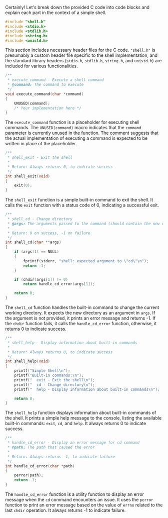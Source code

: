 Certainly! Let's break down the provided C code into code blocks and explain each part in the context of a simple shell.

```c
#include "shell.h"
#include <stdio.h>
#include <stdlib.h>
#include <string.h>
#include <unistd.h>
```

This section includes necessary header files for the C code. `"shell.h"` is presumably a custom header file specific to the shell implementation, and the standard library headers (`stdio.h`, `stdlib.h`, `string.h`, and `unistd.h`) are included for various functionalities.

```c
/**
 * execute_command - Execute a shell command
 * @command: The command to execute
 */
void execute_command(char *command)
{
    UNUSED(command);
    /* Your implementation here */
}
```

The `execute_command` function is a placeholder for executing shell commands. The `UNUSED(command)` macro indicates that the `command` parameter is currently unused in the function. The comment suggests that the actual implementation of executing a command is expected to be written in place of the placeholder.

```c
/**
 * shell_exit - Exit the shell
 *
 * Return: Always returns 0, to indicate success
 */
int shell_exit(void)
{
    exit(0);
}
```

The `shell_exit` function is a simple built-in command to exit the shell. It calls the `exit` function with a status code of 0, indicating a successful exit.

```c
/**
 * shell_cd - Change directory
 * @args: The arguments passed to the command (should contain the new directory)
 *
 * Return: 0 on success, -1 on failure
 */
int shell_cd(char **args)
{
    if (args[1] == NULL)
    {
        fprintf(stderr, "shell: expected argument to \"cd\"\n");
        return -1;
    }

    if (chdir(args[1]) != 0)
        return handle_cd_error(args[1]);

    return 0;
}
```

The `shell_cd` function handles the built-in command to change the current working directory. It expects the new directory as an argument in `args`. If the argument is not provided, it prints an error message and returns -1. If the `chdir` function fails, it calls the `handle_cd_error` function, otherwise, it returns 0 to indicate success.

```c
/**
 * shell_help - Display information about built-in commands
 *
 * Return: Always returns 0, to indicate success
 */
int shell_help(void)
{
    printf("Simple Shell\n");
    printf("Built-in commands:\n");
    printf("  exit - Exit the shell\n");
    printf("  cd - Change directory\n");
    printf("  help - Display information about built-in commands\n");

    return 0;
}
```

The `shell_help` function displays information about built-in commands of the shell. It prints a simple help message to the console, listing the available built-in commands: `exit`, `cd`, and `help`. It always returns 0 to indicate success.

```c
/**
 * handle_cd_error - Display an error message for cd command
 * @path: The path that caused the error
 *
 * Return: Always returns -1, to indicate failure
 */
int handle_cd_error(char *path)
{
    perror(path);
    return -1;
}
```

The `handle_cd_error` function is a utility function to display an error message when the `cd` command encounters an issue. It uses the `perror` function to print an error message based on the value of `errno` related to the last `chdir` operation. It always returns -1 to indicate failure.
